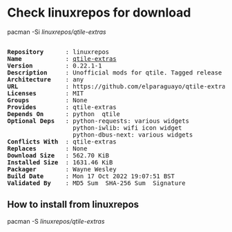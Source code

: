# Check linuxrepos for download

pacman -Si *linuxrepos/qtile-extras*

<div class="highlight"><pre class="highlight"><text>
<b>Repository</b>      : linuxrepos
<b>Name</b>            : <a href="../../x86_64/qtile-extras-0.22.1-1-any.pkg.tar.zst">qtile-extras</a>
<b>Version</b>         : 0.22.1-1
<b>Description</b>     : Unofficial mods for qtile. Tagged release to match stable qtile releases.
<b>Architecture</b>    : any
<b>URL</b>             : https://github.com/elparaguayo/qtile-extras.git
<b>Licenses</b>        : MIT
<b>Groups</b>          : None
<b>Provides</b>        : qtile-extras
<b>Depends On</b>      : python  qtile
<b>Optional Deps</b>   : python-requests: various widgets
                  python-iwlib: wifi icon widget
                  python-dbus-next: various widgets
<b>Conflicts With</b>  : qtile-extras
<b>Replaces</b>        : None
<b>Download Size</b>   : 562.70 KiB
<b>Installed Size</b>  : 1631.46 KiB
<b>Packager</b>        : Wayne Wesley <wayne6324@gmail.com>
<b>Build Date</b>      : Mon 17 Oct 2022 19:07:51 BST
<b>Validated By</b>    : MD5 Sum  SHA-256 Sum  Signature
</text></pre></div>

## How to install from linuxrepos

pacman -S *linuxrepos/qtile-extras*
